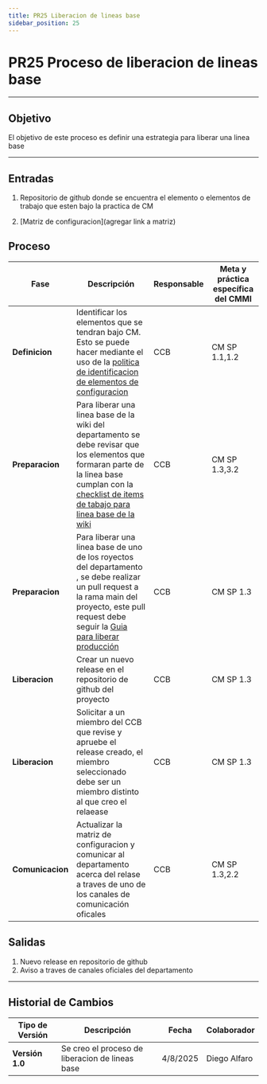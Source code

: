 ```yaml
---
title: PR25 Liberacion de lineas base
sidebar_position: 25
---
```


# PR25 Proceso de liberacion de lineas base

---

## Objetivo

El objetivo de este proceso es definir una estrategia para liberar una linea base

---

## Entradas

1. Repositorio de github donde se encuentra el elemento o elementos de trabajo que esten bajo la practica de CM

2. [Matriz de configuracion](agregar link a matriz)

## Proceso

| Fase             | Descripción                                                                                                                                                                                                                                   | Responsable | Meta y práctica específica del CMMI |
| ---------------- | --------------------------------------------------------------------------------------------------------------------------------------------------------------------------------------------------------------------------------------------- | ----------- | ----------------------------------- |
| **Definicion**   | Identificar los elementos que se tendran bajo CM. Esto se puede hacer mediante el uso de la [politica de identificacion de elementos de configuracion](../intro/politicas/elementos-de-configuración.md)                                      | CCB         | CM SP 1.1,1.2                       |
| **Preparacion**  | Para liberar una linea base de la wiki del departamento se debe revisar que los elementos que formaran parte de la linea base cumplan con la [checklist de items de tabajo para linea base de la wiki](../recursos/CL2-items-trabajo-wiki.md) | CCB         | CM SP 1.3,3.2                       |
| **Preparacion**  | Para liberar una linea base de uno de los royectos del departamento , se debe realizar un pull request a la rama main del proyecto, este pull request debe seguir la [Guia para liberar producción](../intro/politicas/Guia_produccion.md)    | CCB         | CM SP 1.3                           |
| **Liberacion**   | Crear un nuevo release en el repositorio de github del proyecto                                                                                                                                                                               | CCB         | CM SP 1.3                           |
| **Liberacion**   | Solicitar a un miembro del CCB que revise y apruebe el release creado, el miembro seleccionado debe ser un miembro distinto al que creo el relaease                                                                                           | CCB         | CM SP 1.3                           |
| **Comunicacion** | Actualizar la matriz de configuracion y comunicar al departamento acerca del relase a traves de uno de los canales de comunicación oficales                                                                                                   | CCB         | CM SP 1.3,2.2                       |

## Salidas

1. Nuevo release en repositorio de github
2. Aviso a traves de canales oficiales del departamento

---

## Historial de Cambios

| **Tipo de Versión** | **Descripción**                                 | **Fecha** | **Colaborador** |
| ------------------- | ----------------------------------------------- | --------- | --------------- |
| **Versión 1.0**     | Se creo el proceso de liberacion de lineas base | 4/8/2025  | Diego Alfaro    |
